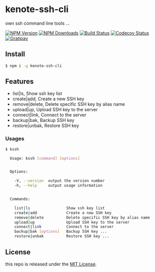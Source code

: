 # kenote-ssh-cli

own ssh command line tools ...

[![NPM Version][npm-image]][npm-url]
[![NPM Downloads][downloads-image]][downloads-url]
[![Build Status][travis-image]][travis-url]
[![Codecov Status][codecov-image]][codecov-url]
[![Gratipay][licensed-image]][licensed-url]

[npm-image]: https://img.shields.io/npm/v/kenote-ssh-cli.svg
[npm-url]: https://www.npmjs.org/package/kenote-ssh-cli
[downloads-image]: https://img.shields.io/npm/dt/kenote-ssh-cli.svg
[downloads-url]: https://npmjs.org/package/kenote-ssh-cli
[travis-image]: https://travis-ci.org/thondery/kenote-ssh-cli.svg?branch=master
[travis-url]: https://travis-ci.org/thondery/kenote-ssh-cli
[codecov-image]: https://img.shields.io/codecov/c/github/thondery/kenote-ssh-cli/master.svg
[codecov-url]:   https://codecov.io/github/thondery/kenote-ssh-cli?branch=master
[dependencies-image]: https://david-dm.org/thondery/kenote-ssh-cli/status.svg
[dependencies-url]: https://david-dm.org/thondery/kenote-ssh-cli
[licensed-image]: https://img.shields.io/badge/license-MIT-blue.svg
[licensed-url]: https://github.com/thondery/kenote-ssh-cli/blob/master/LICENSE

## Install

```bash
$ npm i -g kenote-ssh-cli
```

## Features

- list|ls, Show ssh key list
- create|add, Create a new SSH key
- remove|delete, Delete specific SSH key by alias name
- upload|up, Upload SSH key to the server
- connect|link, Connect to the server
- backup|bak, Backup SSH key
- restore|unbak, Restore SSH key

### Usages

```bash
$ kssh

  Usage: kssh [command] [options]


  Options:

    -V, --version  output the version number
    -h, --help     output usage information


  Commands:

    list|ls                Show ssh key list
    create|add             Create a new SSH key
    remove|delete          Delete specific SSH key by alias name
    upload|up              Upload SSH key to the server
    connect|link           Connect to the server
    backup|bak [options]   Backup SSH key ...
    restore|unbak          Restore SSH key ...
```

## License

this repo is released under the [MIT License](https://github.com/thondery/kenote-ssh-cli/blob/master/LICENSE).